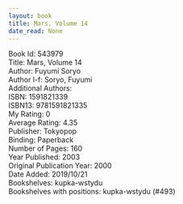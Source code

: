 ```yaml
---
layout: book
title: Mars, Volume 14
date_read: None
---
```


Book Id: 543979<br />
Title: Mars, Volume 14<br />
Author: Fuyumi Soryo<br />
Author l-f: Soryo, Fuyumi<br />
Additional Authors: <br />
ISBN: 1591821339<br />
ISBN13: 9781591821335<br />
My Rating: 0<br />
Average Rating: 4.35<br />
Publisher: Tokyopop<br />
Binding: Paperback<br />
Number of Pages: 160<br />
Year Published: 2003<br />
Original Publication Year: 2000<br />
Date Added: 2019/10/21<br />
Bookshelves: kupka-wstydu<br />
Bookshelves with positions: kupka-wstydu (#493)<br />

